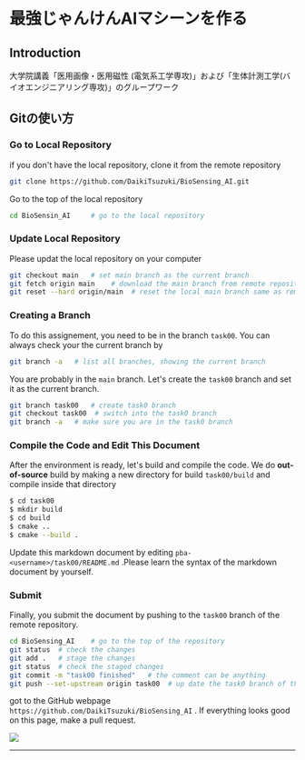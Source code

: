 # 最強じゃんけんAIマシーンを作る

## Introduction
大学院講義「医用画像・医用磁性 (電気系工学専攻)」および「生体計測工学(バイオエンジニアリング専攻)」のグループワーク


## Gitの使い方
### Go to Local Repository

if you don't have the local repository, clone it from the remote repository

```bash
git clone https://github.com/DaikiTsuzuki/BioSensing_AI.git
```

Go to the top of the local repository

```bash
cd BioSensin_AI     # go to the local repository
```



### Update Local Repository

Please updat the local repository on your computer

```bash
git checkout main   # set main branch as the current branch
git fetch origin main    # download the main branch from remote repository
git reset --hard origin/main  # reset the local main branch same as remote repository
```



### Creating a Branch

To do this assignement, you need to be in the branch `task00`.  You can always check your the current branch by

```bash
git branch -a   # list all branches, showing the current branch 
```

You are probably in the `main` branch. Let's create the `task00` branch and set it as the current branch.

```bash
git branch task00   # create task0 branch
git checkout task00  # switch into the task0 branch
git branch -a   # make sure you are in the task0 branch
```



### Compile the Code and Edit This Document

After the environment is ready, let's build and compile the code. We do **out-of-source** build by making a new directory for build `task00/build` and compile inside that directory
```bash
$ cd task00
$ mkdir build
$ cd build
$ cmake .. 
$ cmake --build .
```
Update this markdown document by editing `pba-<username>/task00/README.md` .Please learn the syntax of the markdown document by yourself.



### Submit

Finally, you submit the document by pushing to the `task00` branch of the remote repository. 

```bash
cd BioSensing_AI    # go to the top of the repository
git status  # check the changes
git add .   # stage the changes
git status  # check the staged changes
git commit -m "task00 finished"   # the comment can be anything
git push --set-upstream origin task00  # up date the task0 branch of the remote repository
```

got to the GitHub webpage `https://github.com/DaikiTsuzuki/BioSensing_AI` . If everything looks good on this page, make a pull request. 

![](../doc/pullrequest.png)


----

